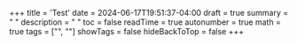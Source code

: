 +++
title = 'Test'
date = 2024-06-17T19:51:37-04:00
draft = true
summary = " "
description = " "
toc = false
readTime = true
autonumber = true
math = true
tags = ["", ""]
showTags = false
hideBackToTop = false
+++
